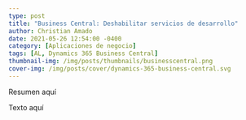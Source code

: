 ```yaml
---
type: post
title: "Business Central: Deshabilitar servicios de desarrollo"
author: Christian Amado
date: 2021-05-26 12:54:00 -0400
category: [Aplicaciones de negocio]
tags: [AL, Dynamics 365 Business Central]
thumbnail-img: /img/posts/thumbnails/businesscentral.png
cover-img: /img/posts/cover/dynamics-365-business-central.svg
---
```


Resumen aquí 

<!--more-->

Texto aquí